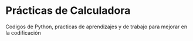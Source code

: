 # Prácticas de Calculadora
Codigos de Python, practicas de aprendizajes y de trabajo para mejorar en la codificación
